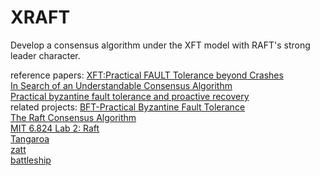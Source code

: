 # XRAFT
Develop a consensus algorithm under the XFT model with RAFT's strong leader character.

reference papers:
<a href="https://www.usenix.org/conference/osdi16/technical-sessions/presentation/liu">XFT:Practical FAULT Tolerance beyond Crashes</a></br>
<a href="https://raft.github.io/raft.pdf">In Search of an Understandable Consensus Algorithm </a></br>
<a href="https://dl.acm.org/citation.cfm?id=571640&dl=ACM&coll=portal">Practical byzantine fault tolerance and proactive recovery</a></br>
related projects:
<a href="http://www.pmg.lcs.mit.edu/bft/#sw">BFT-Practical Byzantine Fault Tolerance</a></br>
<a href="https://raft.github.io/">The Raft Consensus Algorithm</a></br>
<a href="https://pdos.csail.mit.edu/6.824/labs/lab-raft.html">MIT 6.824 Lab 2: Raft</a></br>
<a href="https://github.com/chrisnc/tangaroa">Tangaroa</a></br>
<a href="https://github.com/simonacca/zatt">zatt</a></br>
<a href="https://github.com/scoutsaachi/zatt">battleship</a></br>
